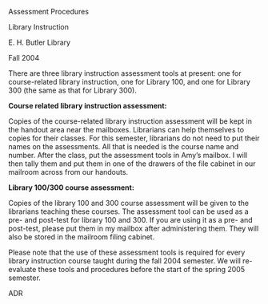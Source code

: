 Assessment Procedures

Library Instruction

E. H. Butler Library

Fall 2004

There are three library instruction assessment tools at present: one for course-related library instruction, one for Library 100, and one for Library 300 (the same as that for Library 300).

**Course related library instruction assessment:**

Copies of the course-related library instruction assessment will be kept in the handout area near the mailboxes. Librarians can help themselves to copies for their classes. For this semester, librarians do not need to put their names on the assessments. All that is needed is the course name and number. After the class, put the assessment tools in Amy’s mailbox. I will then tally them and put them in one of the drawers of the file cabinet in our mailroom across from our handouts.

**Library 100/300 course assessment:**

Copies of the library 100 and 300 course assessment will be given to the librarians teaching these courses. The assessment tool can be used as a pre- and post-test for library 100 and 300. If you are using it as a pre- and post-test, please put them in my mailbox after administering them. They will also be stored in the mailroom filing cabinet.

Please note that the use of these assessment tools is required for every library instruction course taught during the fall 2004 semester. We will re-evaluate these tools and procedures before the start of the spring 2005 semester.

ADR
